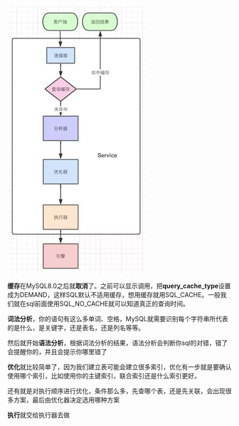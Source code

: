 ![图片](..\image\mysql\基本架构.png)

**缓存**在MySQL8.0之后就**取消**了。之前可以显示调用，把**query_cache_type**设置成为DEMAND，这样SQL默认不适用缓存，想用缓存就用SQL_CACHE。一般我们就在sql前面使用SQL_NO_CACHE就可以知道真正的查询时间。

**词法分析**，你的语句有这么多单词、空格，MySQL就需要识别每个字符串所代表的是什么，是关键字，还是表名，还是列名等等。

然后就开始**语法分析**，根据词法分析的结果，语法分析会判断你sql的对错，错了会提醒你的，并且会提示你哪里错了

**优化**就比较简单了，因为我们建立表可能会建立很多索引，优化有一步就是要确认使用哪个索引，比如使用你的主键索引，联合索引还是什么索引更好。

还有就是对执行顺序进行优化，条件那么多，先查哪个表，还是先关联，会出现很多方案，最后由优化器决定选用哪种方案

**执行**就交给执行器去做
